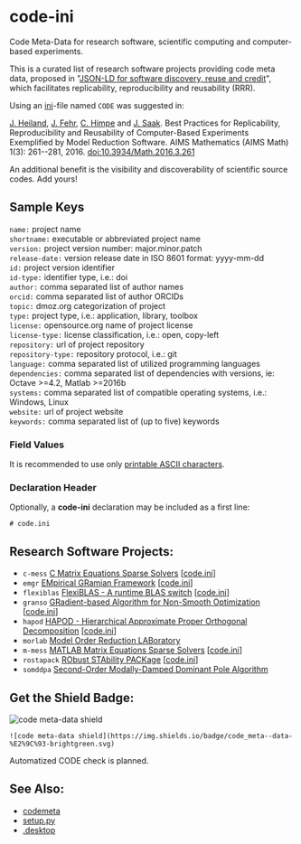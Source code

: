 code-ini
========

Code Meta-Data for research software, scientific computing and computer-based experiments.

This is a curated list of research software projects providing code meta data,
proposed in "[JSON-LD for software discovery, reuse and credit](http://www.arfon.org/json-ld-for-software-discovery-reuse-and-credit)",
which facilitates replicability, reproducibility and reusability (RRR).

Using an [ini](https://en.wikipedia.org/wiki/INI_file)-file named `CODE` was suggested in:

[J. Heiland](https://orcid.org/0000-0003-0228-8522), [J. Fehr](https://orcid.org/0000-0003-2850-1440), [C. Himpe](https://orcid.org/0000-0003-2194-6754) and [J. Saak](https://orcid.org/0000-0001-5567-9637). Best Practices for Replicability, Reproducibility and Reusability of Computer-Based Experiments Exemplified by Model Reduction Software. AIMS Mathematics (AIMS Math) 1(3): 261--281, 2016. [doi:10.3934/Math.2016.3.261](http://doi.org/10.3934/Math.2016.3.261)

An additional benefit is the visibility and discoverability of scientific source codes.
Add yours!

## Sample Keys

`name:` project name  
`shortname:` executable or abbreviated project name  
`version:` project version number: major.minor.patch  
`release-date:` version release date in ISO 8601 format: yyyy-mm-dd  
`id:` project version identifier  
`id-type:` identifier type, i.e.: doi  
`author:` comma separated list of author names  
`orcid:` comma separated list of author ORCIDs  
`topic:` dmoz.org categorization of project  
`type:` project type, i.e.: application, library, toolbox  
`license:` opensource.org name of project license  
`license-type:` license classification, i.e.: open, copy-left  
`repository:` url of project repository  
`repository-type:` repository protocol, i.e.: git  
`language:` comma separated list of utilized programming languages  
`dependencies:` comma separated list of dependencies with versions, ie: Octave >=4.2, Matlab >=2016b  
`systems:` comma separated list of compatible operating systems, i.e.: Windows, Linux  
`website:` url of project website  
`keywords:` comma separated list of (up to five) keywords

### Field Values

It is recommended to use only [printable ASCII characters](https://en.wikipedia.org/wiki/ASCII#Printable_characters).

### Declaration Header

Optionally, a **code-ini** declaration may be included as a first line:

`# code.ini`

## Research Software Projects:

* `c-mess` [C Matrix Equations Sparse Solvers](https://www.mpi-magdeburg.mpg.de/projects/mess) [[code.ini](https://gitlab.mpi-magdeburg.mpg.de/mess/cmess-releases/blob/master/CODE)]
* `emgr` [EMpirical GRamian Framework](https://gramian.de) [[code.ini](http://github.com/gramian/emgr/blob/master/CODE)]
* `flexiblas` [FlexiBLAS - A runtime BLAS switch](https://www.mpi-magdeburg.mpg.de/projects/flexiblas) [[code.ini](https://gitlab.mpi-magdeburg.mpg.de/software/flexiblas-release/raw/master/CODE)]
* `granso` [GRadient-based Algorithm for Non-Smooth Optimization](http://www.timmitchell.com/software/GRANSO/) [[code.ini](https://gitlab.com/timmitchell/GRANSO/blob/master/code.ini)]
* `hapod` [HAPOD - Hierarchical Approximate Proper Orthogonal Decomposition](https://github.com/gramian/hapod/) [[code.ini](https://github.com/gramian/hapod/blob/master/CODE)]
* `morlab` [Model Order Reduction LABoratory](https://www.mpi-magdeburg.mpg.de/projects/morlab)
* `m-mess` [MATLAB Matrix Equations Sparse Solvers](https://www.mpi-magdeburg.mpg.de/projects/mess) [[code.ini](https://gitlab.mpi-magdeburg.mpg.de/mess/mmess-releases/blob/v1.0.1/CODE)]
* `rostapack` [RObust STAbility PACKage](http://www.timmitchell.com/software/ROSTAPACK/index.html) [[code.ini](https://gitlab.com/timmitchell/ROSTAPACK/blob/master/code.ini)]
* `somddpa` [Second-Order Modally-Damped Dominant Pole Algorithm](https://doi.org/10.5281/zenodo.2553901)

## Get the Shield Badge:

![code meta-data shield](https://img.shields.io/badge/code_meta--data-%E2%9C%93-brightgreen.svg)

`![code meta-data shield](https://img.shields.io/badge/code_meta--data-%E2%9C%93-brightgreen.svg)`

Automatized CODE check is planned.

## See Also:

* [codemeta](https://github.com/codemeta/codemeta)
* [setup.py](https://docs.python.org/3/distutils/setupscript.html#additional-meta-data)
* [.desktop](https://standards.freedesktop.org/desktop-entry-spec/desktop-entry-spec-latest.html)
